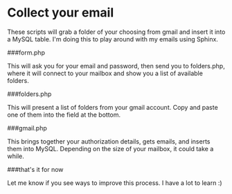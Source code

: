 Collect your email
====
These scripts will grab a folder of your choosing from gmail and insert it into a MySQL table. I'm doing this to play around with my emails using Sphinx.

###form.php

This will ask you for your email and password, then send you to folders.php, where it will connect to your mailbox and show you a list of available folders.

###folders.php

This will present a list of folders from your gmail account. Copy and paste one of them into the field at the bottom.

###gmail.php

This brings together your authorization details, gets emails, and inserts them into MySQL. Depending on the size of your mailbox, it could take a while.

###that's it for now

Let me know if you see ways to improve this process. I have a lot to learn :)
